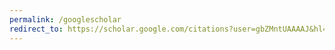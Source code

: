```yaml
---
permalink: /googlescholar
redirect_to: https://scholar.google.com/citations?user=gbZMntUAAAAJ&hl=en
---
```

